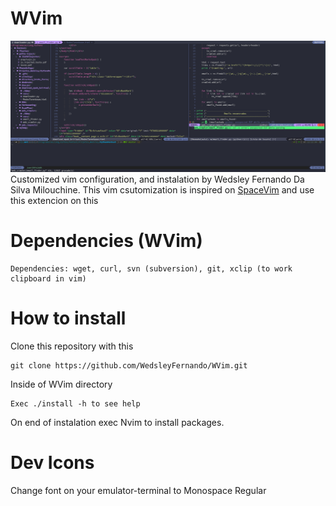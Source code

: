 # WVim

![Print of WVim](https://github.com/WedsleyFernando/WVim/blob/main/Images/WVim_Neovim.png?raw=true)
Customized vim configuration, and instalation by Wedsley Fernando Da Silva Milouchine. 
This vim csutomization is inspired on [SpaceVim]( https://spacevim.org ) and use this extencion on this

# Dependencies (WVim) 

    Dependencies: wget, curl, svn (subversion), git, xclip (to work clipboard in vim)

# How to install 

Clone this repository with this

    git clone https://github.com/WedsleyFernando/WVim.git

Inside of WVim directory

    Exec ./install -h to see help

On end of instalation exec Nvim to install packages.

# Dev Icons

Change font on your emulator-terminal to Monospace Regular
